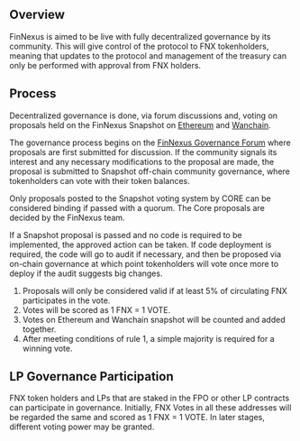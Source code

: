 ## Overview

FinNexus is aimed to be live with fully decentralized governance by its community. This will give control of the protocol to FNX tokenholders, meaning that updates to the protocol and management of the treasury can only be performed with approval from FNX holders.

## Process

Decentralized governance is done, via forum discussions and, voting on proposals held on the FinNexus Snapshot on [Ethereum](https://snapshot.page/#/finnexus) and [Wanchain](https://vote.wandevs.org/#/).

The governance process begins on the [FinNexus Governance Forum](https://forum.finnexus.io/) where proposals are first submitted for discussion. If the community signals its interest and any necessary modifications to the proposal are made, the proposal is submitted to Snapshot off-chain community governance, where tokenholders can vote with their token balances.

Only proposals posted to the Snapshot voting system by CORE can be considered binding if passed with a quorum. The Core proposals are decided by the FinNexus team.

If a Snapshot proposal is passed and no code is required to be implemented, the approved action can be taken. If code deployment is required, the code will go to audit if necessary, and then be proposed via on-chain governance at which point tokenholders will vote once more to deploy if the audit suggests big changes.

1. Proposals will only be considered valid if at least 5% of circulating FNX participates in the vote.
2. Votes will be scored as 1 FNX = 1 VOTE. 
3. Votes on Ethereum and Wanchain snapshot will be counted and added together.
4. After meeting conditions of rule 1, a simple majority is required for a winning vote.

## LP Governance Participation

FNX token holders and LPs that are staked in the FPO or other LP contracts can participate in governance. Initially, FNX Votes in all these addresses will be regarded the same and scored as 1 FNX = 1 VOTE. In later stages, different voting power may be granted.